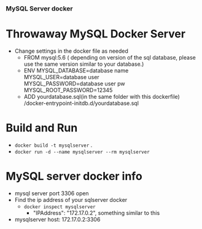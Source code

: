 ### MySQL Server docker

# Throwaway MySQL Docker Server
- Change settings in the docker file as needed
   - FROM mysql:5.6 ( depending on version of the sql database, please use the same version similar to your database.)
   - ENV MYSQL_DATABASE=database name \
       MYSQL_USER=database user \
       MYSQL_PASSWORD=database user pw\
       MYSQL_ROOT_PASSWORD=12345
   - ADD yourdatabase.sql(in the same folder with this dockerfile) /docker-entrypoint-initdb.d/yourdatabase.sql


# Build and Run
- `docker build -t mysqlserver` .
- `docker run -d --name mysqlserver --rm mysqlserver`

# MySQL server docker info
- mysql server port 3306 open
- Find the ip address of your sqlserver docker
  - `docker inspect mysqlserver`
     - "IPAddress": "172.17.0.2", something similar to this
- mysqlserver host: 172.17.0.2:3306
